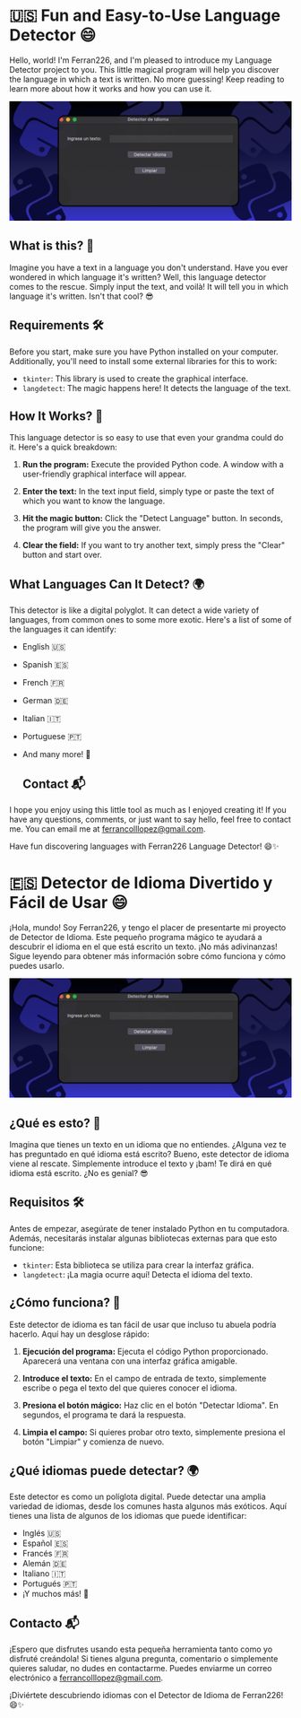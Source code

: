 # 🇺🇸 Fun and Easy-to-Use Language Detector 😄

Hello, world! I'm Ferran226, and I'm pleased to introduce my Language Detector project to you. This little magical program will help you discover the language in which a text is written. No more guessing! Keep reading to learn more about how it works and how you can use it.

![Home Screen](inicio.png)

## What is this? 🚀

Imagine you have a text in a language you don't understand. Have you ever wondered in which language it's written? Well, this language detector comes to the rescue. Simply input the text, and voilà! It will tell you in which language it's written. Isn't that cool? 😎

## Requirements 🛠️

Before you start, make sure you have Python installed on your computer. Additionally, you'll need to install some external libraries for this to work:

- `tkinter`: This library is used to create the graphical interface.
- `langdetect`: The magic happens here! It detects the language of the text.

## How It Works? 🤖

This language detector is so easy to use that even your grandma could do it. Here's a quick breakdown:

1. **Run the program:** Execute the provided Python code. A window with a user-friendly graphical interface will appear.

2. **Enter the text:** In the text input field, simply type or paste the text of which you want to know the language.

3. **Hit the magic button:** Click the "Detect Language" button. In seconds, the program will give you the answer.

4. **Clear the field:** If you want to try another text, simply press the "Clear" button and start over.

## What Languages Can It Detect? 🌍

This detector is like a digital polyglot. It can detect a wide variety of languages, from common ones to some more exotic. Here's a list of some of the languages it can identify:

- English 🇺🇸
- Spanish 🇪🇸
- French 🇫🇷
- German 🇩🇪
- Italian 🇮🇹
- Portuguese 🇵🇹
- And many more! 🌟

  ## Contact 📬

I hope you enjoy using this little tool as much as I enjoyed creating it! If you have any questions, comments, or just want to say hello, feel free to contact me. You can email me at ferrancolllopez@gmail.com.

Have fun discovering languages with Ferran226 Language Detector! 😄✨


# 🇪🇸 Detector de Idioma Divertido y Fácil de Usar 😄

¡Hola, mundo! Soy Ferran226, y tengo el placer de presentarte mi proyecto de Detector de Idioma. Este pequeño programa mágico te ayudará a descubrir el idioma en el que está escrito un texto. ¡No más adivinanzas! Sigue leyendo para obtener más información sobre cómo funciona y cómo puedes usarlo.

![Pantalla de inicio](inicio.png)

## ¿Qué es esto? 🚀

Imagina que tienes un texto en un idioma que no entiendes. ¿Alguna vez te has preguntado en qué idioma está escrito? Bueno, este detector de idioma viene al rescate. Simplemente introduce el texto y ¡bam! Te dirá en qué idioma está escrito. ¿No es genial? 😎

## Requisitos 🛠️

Antes de empezar, asegúrate de tener instalado Python en tu computadora. Además, necesitarás instalar algunas bibliotecas externas para que esto funcione:

- `tkinter`: Esta biblioteca se utiliza para crear la interfaz gráfica.
- `langdetect`: ¡La magia ocurre aquí! Detecta el idioma del texto.


## ¿Cómo funciona? 🤖

Este detector de idioma es tan fácil de usar que incluso tu abuela podría hacerlo. Aquí hay un desglose rápido:

1. **Ejecución del programa:** Ejecuta el código Python proporcionado. Aparecerá una ventana con una interfaz gráfica amigable.

2. **Introduce el texto:** En el campo de entrada de texto, simplemente escribe o pega el texto del que quieres conocer el idioma.

3. **Presiona el botón mágico:** Haz clic en el botón "Detectar Idioma". En segundos, el programa te dará la respuesta.

4. **Limpia el campo:** Si quieres probar otro texto, simplemente presiona el botón "Limpiar" y comienza de nuevo.

## ¿Qué idiomas puede detectar? 🌍

Este detector es como un políglota digital. Puede detectar una amplia variedad de idiomas, desde los comunes hasta algunos más exóticos. Aquí tienes una lista de algunos de los idiomas que puede identificar:

- Inglés 🇺🇸
- Español 🇪🇸
- Francés 🇫🇷
- Alemán 🇩🇪
- Italiano 🇮🇹
- Portugués 🇵🇹
- ¡Y muchos más! 🌟

## Contacto 📬

¡Espero que disfrutes usando esta pequeña herramienta tanto como yo disfruté creándola! Si tienes alguna pregunta, comentario o simplemente quieres saludar, no dudes en contactarme. Puedes enviarme un correo electrónico a ferrancolllopez@gmail.com.

¡Diviértete descubriendo idiomas con el Detector de Idioma de Ferran226! 😄✨
